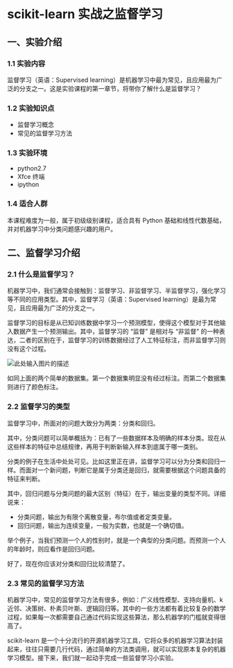 # scikit-learn 实战之监督学习

## 一、实验介绍

### 1.1 实验内容

监督学习（英语：Supervised learning）是机器学习中最为常见，且应用最为广泛的分支之一。这是实验课程的第一章节，将带你了解什么是监督学习？

### 1.2 实验知识点

- 监督学习概念
- 常见的监督学习方法

### 1.3 实验环境

- python2.7
- Xfce 终端
- ipython

### 1.4 适合人群

本课程难度为一般，属于初级级别课程，适合具有 Python 基础和线性代数基础，并对机器学习中分类问题感兴趣的用户。

## 二、监督学习介绍

### 2.1 什么是监督学习？

机器学习中，我们通常会接触到：监督学习、非监督学习、半监督学习，强化学习等不同的应用类型。其中，监督学习（英语：Supervised learning）是最为常见，且应用最为广泛的分支之一。

监督学习的目标是从已知训练数据中学习一个预测模型，使得这个模型对于其他输入数据产生一个预测输出。其中，监督学习的 “监督” 是相对与 “非监督” 的一种表达，二者的区别在于，监督学习的训练数据经过了人工特征标注，而非监督学习则没有这个过程。

![此处输入图片的描述](https://dn-anything-about-doc.qbox.me/document-uid214893labid3155timestamp1499405854151.png/wm)

如同上面的两个简单的数据集。第一个数据集明显没有经过标注。而第二个数据集则进行了颜色标注。

### 2.2 监督学习的类型

监督学习中，所面对的问题大致分为两类：分类和回归。

其中，分类问题可以简单概括为：已有了一些数据样本及明确的样本分类。现在从这些样本的特征中总结规律，再用于判断新输入样本到底属于哪一类别。

分类的例子在生活中处处可见。比如这里正在讲，监督学习可以分为分类和回归一样。而面对一个新问题，判断它是属于分类还是回归，就需要根据这个问题具备的特征来判断。

其中，回归问题与分类问题的最大区别（特征）在于，输出变量的类型不同。详细说来：

- 分类问题，输出为有限个离散变量，布尔值或者定类变量。
- 回归问题，输出为连续变量，一般为实数，也就是一个确切值。

举个例子，当我们预测一个人的性别时，就是一个典型的分类问题。而预测一个人的年龄时，则应看作是回归问题。

好了，现在你应该对分类和回归比较清楚了。

### 2.3 常见的监督学习方法

机器学习中，常见的监督学习方法有很多，例如：广义线性模型、支持向量机、k 近邻、决策树、朴素贝叶斯、逻辑回归等。其中的一些方法都有着比较复杂的数学过程，如果每一次都需要自己通过代码实现这些算法，那么机器学的门槛就变得很高了。

scikit-learn 是一个十分流行的开源机器学习工具，它将众多的机器学习算法封装起来，往往只需要几行代码，通过简单的方法类调用，就可以实现原本复杂的机器学习模型。接下来，我们就一起动手完成一些监督学习小实验。